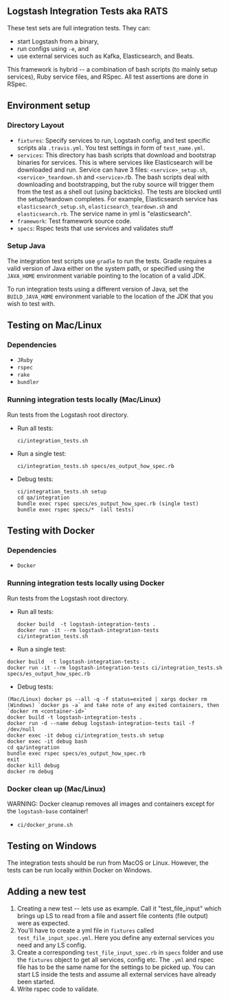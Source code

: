## Logstash Integration Tests aka RATS

These test sets are full integration tests. They can: 

* start Logstash from a binary, 
* run configs using `-e`, and 
* use external services such as Kafka, Elasticsearch, and Beats.

This framework is hybrid -- a combination of bash scripts (to mainly setup services), Ruby service files, and RSpec. All test assertions are done in RSpec.

## Environment setup

### Directory Layout

* `fixtures`: Specify services to run, Logstash config, and test specific scripts ala `.travis.yml`. You test settings in form of `test_name.yml`. 
* `services`: This directory has bash scripts that download and bootstrap binaries for services. This is where services like Elasticsearch will be downloaded and run. Service can have 3 files: `<service>_setup.sh`, `<service>_teardown.sh` and `<service>`.rb. The bash scripts deal with downloading and bootstrapping, but the ruby source will trigger them from the test as a shell out (using backticks). The tests are blocked until the setup/teardown completes. For example, Elasticsearch service has `elasticsearch_setup.sh`, `elasticsearch_teardown.sh` and `elasticsearch.rb`. The service name in yml is "elasticsearch".
* `framework`: Test framework source code.
* `specs`: Rspec tests that use services and validates stuff

### Setup Java

The integration test scripts use `gradle` to run the tests.
Gradle requires a valid version of Java either on the system path, or specified using the `JAVA_HOME` environment variable pointing to the location of a valid JDK.

To run integration tests using a different version of Java, set the `BUILD_JAVA_HOME` environment variable to the location of the JDK that you wish to test with.
## Testing on Mac/Linux

### Dependencies 
* `JRuby`
* `rspec` 
* `rake`
* `bundler`

### Running integration tests locally (Mac/Linux) 
Run tests from the Logstash root directory.

* Run all tests: 

  `ci/integration_tests.sh`
  
* Run a single test: 

  `ci/integration_tests.sh specs/es_output_how_spec.rb`
  
* Debug tests: 
  ```
  ci/integration_tests.sh setup 
  cd qa/integration
  bundle exec rspec specs/es_output_how_spec.rb (single test)
  bundle exec rspec specs/*  (all tests)
  ```
  
## Testing with Docker 

### Dependencies 
* `Docker`

### Running integration tests locally using Docker 

Run tests from the Logstash root directory.

* Run all tests:

  ```
  docker build  -t logstash-integration-tests .
  docker run -it --rm logstash-integration-tests ci/integration_tests.sh 
  ```
  
* Run a single test: 
```
docker build  -t logstash-integration-tests .
docker run -it --rm logstash-integration-tests ci/integration_tests.sh specs/es_output_how_spec.rb
``` 

* Debug tests:
```
(Mac/Linux) docker ps --all -q -f status=exited | xargs docker rm  
(Windows) `docker ps -a` and take note of any exited containers, then `docker rm <container-id>`
docker build -t logstash-integration-tests . 
docker run -d --name debug logstash-integration-tests tail -f /dev/null
docker exec -it debug ci/integration_tests.sh setup 
docker exec -it debug bash
cd qa/integration
bundle exec rspec specs/es_output_how_spec.rb
exit
docker kill debug
docker rm debug
```

### Docker clean up (Mac/Linux)

WARNING: Docker cleanup removes all images and containers except for the `logstash-base` container!

* `ci/docker_prune.sh`

## Testing on Windows

The integration tests should be run from MacOS or Linux.  However, the tests can be run locally within Docker on Windows.


## Adding a new test

1. Creating a new test -- lets use as example. Call it "test_file_input" which brings up LS to read from a file and assert file contents (file output) were as expected.
2. You'll have to create a yml file in `fixtures` called `test_file_input_spec.yml`. Here you define any external services you need and any LS config.
3. Create a corresponding `test_file_input_spec.rb` in `specs` folder and use the `fixtures` object to get all services, config etc. The `.yml` and rspec file has to be the same name for the settings to be picked up. You can start LS inside the tests and assume all external services have already been started.
4. Write rspec code to validate.


